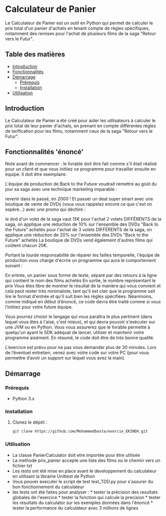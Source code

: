 # Calculateur de Panier

Le Calculateur de Panier est un outil en Python qui permet de calculer le prix total d'un panier d'achats en tenant compte de règles spécifiques, notamment des remises pour l'achat de plusieurs films de la saga "Retour vers le Futur".

## Table des matières

- [Introduction](#introduction)
- [Fonctionnalités](#fonctionnalités)
- [Démarrage](#démarrage)
  - [Prérequis](#prérequis)
  - [Installation](#installation)
- [Utilisation](#utilisation)


## Introduction

Le Calculateur de Panier a été créé pour aider les utilisateurs à calculer le prix total de leur panier d'achats, en prenant en compte différentes règles de tarification pour les films, notamment ceux de la saga "Retour vers le Futur".

## Fonctionnalités 'énoncé'

Note avant de commencer : le livrable doit être fait comme s'il était réalisé pour un client et que vous initiiez ce programme pour travailler ensuite en équipe. Il doit être exemplaire.

L'équipe de production de Back to the Future voudrait remettre au goût du jour sa saga avec une technique marketing imparable :

revenir dans le passé, en 2000 ! Et passer un deal super smart avec une boutique de vente de DVDs (vous vous rappelez encore ce que c'est on espère...) avec une promo qui déchire :

le dvd d'un volet de la saga vaut 15€
pour l'achat 2 volets DIFFÉRENTS de la saga, on applique une réduction de 10% sur l'ensemble des DVDs "Back to the Future" achetés
pour l'achat de 3 volets DIFFÉRENTS de la saga, on applique une réduction de 20% sur l'ensemble des DVDs "Back to the Future" achetés
La boutique de DVDs vend également d'autres films qui coûtent chacun 20€.

Portant la lourde responsabilité de réparer les failles temporelle, l'équipe de production vous charge d'écrire un programme qui aura le comportement suivant :

En entrée, un panier sous forme de texte, séparé par des retours à la ligne qui contient le nom des films achetés
En sortie, le nombre représentant le prix
Vous êtes libre de montrer le résultat de la manière qui vous convient et cela peut rester très minimaliste, tant qu'il est clair que le programme sait lire le format d'entrée et qu'il suit bien les règles spécifiées. Néanmoins, comme indiqué en début d’énoncé, ce code devra être traité comme si vous l’initiiez pour votre future équipe.

Vous pourrez choisir le langage qui vous paraîtra le plus pertinent (dans lequel vous êtes à l'aise, c'est mieux), et qui devra pouvoir s'exécuter sur une JVM ou en Python. Vous vous assurerez que le livrable permette à quelqu'un ayant le SDK adéquat de lancer, utiliser et maintenir votre programme aisément. En résumé, le code doit être de très bonne qualité.

L’exercice est prévu pour ne pas vous demander plus de 30 minutes. Lors de l’éventuel entretien, venez avec votre code sur votre PC (pour vous permettre d’avoir un support sur lequel vous avez la main).

## Démarrage

### Prérequis

- Python 3.x

### Installation

1. Clonez le dépôt :

   ```bash
   git clone https://github.com/Mohammedbasta/exercie_EKINOX.git

### Utilisation

- La classe PanierCalculator doit etre importée pour être utilisée
- La methode prix_panier accepte une liste des films ou le chemin vers un fichier txt
- Les tests ont été mise en place avant le developpement du calculateur en utilisant la librairie Unittest de Python
- Vous pouver executer le script de test test_TDD.py pour s'assurer du bon fonctionnement du calculateur
- les tests ont été faites pour analyser :
      * tester la précision des resultats globales de l'exercice 
      * tester la fonction qui calcule la precision
      * tester les resultats du calculator sur les exemples données dans l'énoncé
      * tester la performance du calculateur avec 3 millions de lignes
